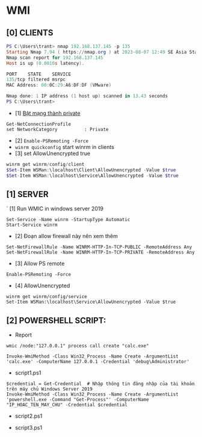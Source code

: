 # WMI


## [0] CLIENTS
```powershell 
PS C:\Users\trant> nmap 192.168.137.145 -p 135
Starting Nmap 7.94 ( https://nmap.org ) at 2023-08-07 12:49 SE Asia Standard Time
Nmap scan report for 192.168.137.145
Host is up (0.0010s latency).

PORT    STATE    SERVICE
135/tcp filtered msrpc
MAC Address: 00:0C:29:A6:DF:DF (VMware)

Nmap done: 1 IP address (1 host up) scanned in 13.43 seconds
PS C:\Users\trant>
```

- [1] [Bật mạng thành private](https://vitinhquan7.info/cach-thay-doi-mang-cong-cong-thanh-mang-rieng/)
```
Get-NetConnectionProfile
set NetworkCategory          : Private
```

- [2] `Enable-PSRemoting -Force`
- `winrm quickconfig` start winrm in clients
- [3] set AllowUnencrypted true
```powershell
winrm get winrm/config/client
$Set-Item WSMan:\localhost\Client\AllowUnencrypted -Value $true
$Set-Item WSMan:\localhost\Service\AllowUnencrypted -Value $true
```

## [1] SERVER 
` [1] Run WMIC in windows server 2019
```
Set-Service -Name winrm -StartupType Automatic
Start-Service winrm
```

- [2] Đoạn allow firewall này nên xem thêm
```
Set-NetFirewallRule -Name WINRM-HTTP-In-TCP-PUBLIC -RemoteAddress Any
Set-NetFirewallRule -Name WINRM-HTTP-In-TCP-PRIVATE -RemoteAddress Any
```

- [3] Allow PS remote
```
Enable-PSRemoting -Force
```

- [4] AllowUnencrypted
```
winrm get winrm/config/service
Set-Item WSMan:\localhost\Service\AllowUnencrypted -Value $true
```

## [2] POWERSHELL SCRIPT:
- Report
```
wmic /node:"127.0.0.1" process call create "calc.exe"
```

```
Invoke-WmiMethod -Class Win32_Process -Name Create -ArgumentList 'calc.exe' -ComputerName 127.0.0.1 -Credential 'debug\Administrator' 
```

- script1.ps1

```
$credential = Get-Credential  # Nhập thông tin đăng nhập của tài khoản trên máy chủ Windows Server 2019
Invoke-WmiMethod -Class Win32_Process -Name Create -ArgumentList 'powershell.exe -Command "Get-Process"' -ComputerName "IP_HOAC_TEN_MAY_CHU" -Credential $credential
```

- script2.ps1


- script3.ps1


